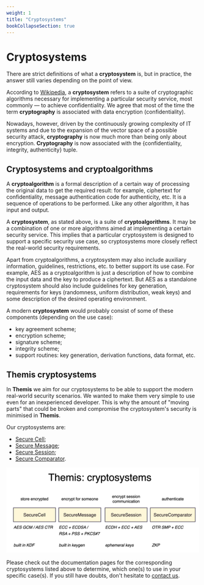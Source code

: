 ```yaml
---
weight: 1
title: "Cryptosystems"
bookCollapseSection: true
---
```


# Cryptosystems

There are strict definitions of what a **cryptosystem** is, but in practice, the answer still varies depending on the point of view.

According to [Wikipedia](http://en.wikipedia.org/wiki/Cryptosystem), a **cryptosystem** refers to a suite of cryptographic algorithms necessary for implementing a particular security service, most commonly — to achieve confidentiality. We agree that most of the time the term **cryptography** is associated with data encryption (confidentiality).

Nowadays, however, driven by the continuously growing complexity of IT systems and due to the expansion of the vector space of a possible security attack, **cryptography** is now much more than being only about encryption. **Cryptography** is now associated with the {confidentiality, integrity, authenticity} tuple.

## Cryptosystems and cryptoalgorithms

A **cryptoalgorithm** is a formal description of a certain way of processing the original data to get the required result: for example, ciphertext for confidentiality, message authentication code for authenticity, etc. It is a sequence of operations to be performed. Like any other algorithm, it has input and output.

A **cryptosystem**, as stated above, is a suite of **cryptoalgorithms**. It may be a combination of one or more algorithms aimed at implementing a certain security service. This implies that a particular cryptosystem is designed to support a specific security use case, so cryptosystems more closely reflect the real-world security requirements.

Apart from cryptoalgorithms, a cryptosystem may also include auxiliary information, guidelines, restrictions, etc. to better support its use case. For example, AES as a cryptoalgorithm is just a description of how to combine the input data and the key to produce a ciphertext. But AES as a standalone cryptosystem should also include guidelines for key generation, requirements for keys (randomness, uniform distribution, weak keys) and some description of the desired operating environment.

A modern **cryptosystem** would probably consist of some of these components (depending on the use case):

 * key agreement scheme;
 * encryption scheme;
 * signature scheme;
 * integrity scheme;
 * support routines: key generation, derivation functions, data format, etc.

## Themis cryptosystems

In **Themis** we aim for our cryptosystems to be able to support the modern real-world security scenarios. We wanted to make them very simple to use even for an inexperienced developer. This is why the amount of "moving parts" that could be broken and compromise the cryptosystem's security is minimised in **Themis**.

Our cryptosystems are:

* [Secure Cell](/docs/themis/crypto-theory/crypto-systems/secure-cell/);
* [Secure Message](/docs/themis/crypto-theory/crypto-systems/secure-message/);
* [Secure Session](/docs/themis/crypto-theory/rypto-systems/secure-session/);
* [Secure Comparator](/docs/themis/crypto-theory/crypto-systems/secure-comparator/).


![](/files/wiki/themis_cryptosystems.png)


Please check out the documentation pages for the corresponding cryptosystems listed above to determine, which one(s) to use in your specific case(s). If you still have doubts, don't hesitate to [contact us](mailto:dev@cossacklabs.com).
